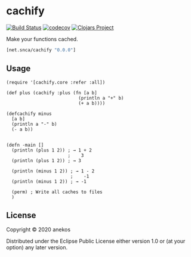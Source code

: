 # cachify
[![Build Status](https://travis-ci.org/anekos/cachify.svg?branch=master)](https://travis-ci.org/anekos/cachify)
[![codecov](https://codecov.io/gh/anekos/cachify/branch/master/graph/badge.svg)](https://codecov.io/gh/anekos/cachify)
[![Clojars Project](https://img.shields.io/clojars/v/net.snca/cachify.svg)](https://clojars.org/net.snca/cachify)


Make your functions cached.


```clj
[net.snca/cachify "0.0.0"]
```

## Usage

```
(require '[cachify.core :refer :all])

(def plus (cachify :plus (fn [a b]
                           (println a "+" b)
                           (+ a b))))

(defcachify minus
  [a b]
  (println a "-" b)
  (- a b))


(defn -main []
  (println (plus 1 2)) ; → 1 + 2
                       ;    3
  (println (plus 1 2)) ; → 3

  (println (minus 1 2)) ; → 1 - 2
                        ;    -1
  (println (minus 1 2)) ; → -1

  (perm) ; Write all caches to files
  )
```

## License

Copyright © 2020 anekos

Distributed under the Eclipse Public License either version 1.0 or (at your option) any later version.
